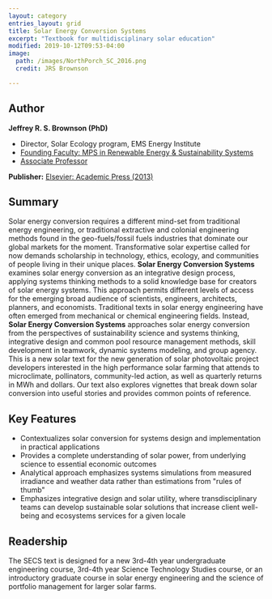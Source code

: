 ```yaml
---
layout: category
entries_layout: grid
title: Solar Energy Conversion Systems
excerpt: "Textbook for multidisciplinary solar education"
modified: 2019-10-12T09:53-04:00
image:
  path: /images/NorthPorch_SC_2016.png
  credit: JRS Brownson

---
```


## Author

**Jeffrey R. S. Brownson (PhD)**   

- Director, Solar Ecology program, EMS Energy Institute 
- [Founding Faculty: MPS in Renewable Energy & Sustainability Systems](https://www.ress.psu.edu/solar_energy)
- [Associate Professor](http://www.eme.psu.edu/faculty/brownson) 

**Publisher:** [Elsevier: Academic Press (2013)](https://www.elsevier.com/books/solar-energy-conversion-systems/brownson/978-0-12-397021-3)

## Summary

Solar energy conversion requires a different mind-set from traditional energy engineering, or traditional extractive and colonial engineering methods found in the geo-fuels/fossil fuels industries that dominate our global markets for the moment. Transformative solar expertise called for now demands scholarship in technology, ethics, ecology, and communities of people living in their unique places. **Solar Energy Conversion Systems** examines solar energy conversion as an integrative design process, applying systems thinking methods to a solid knowledge base for creators of solar energy systems. This approach permits different levels of access for the emerging broad audience of scientists, engineers, architects, planners, and economists. Traditional texts in solar energy engineering have often emerged from mechanical or chemical engineering fields. Instead, **Solar Energy Conversion Systems** approaches solar energy conversion from the perspectives of sustainability science and systems thinking, integrative design and common pool resource management methods, skill development in teamwork, dynamic systems modeling, and group agency. This is a new solar text for the new generation of solar photovoltaic project developers interested in the high performance solar farming that attends to microclimate, pollinators, community-led action, as well as quarterly returns in MWh and dollars. Our text also explores vignettes that break down solar conversion into useful stories and provides common points of reference. 

## Key Features

* Contextualizes solar conversion for systems design and implementation in practical applications
* Provides a complete understanding of solar power, from underlying science to essential economic outcomes
* Analytical approach emphasizes systems simulations from measured irradiance and weather data rather than estimations from "rules of thumb"
* Emphasizes integrative design and solar utility, where transdisciplinary teams can develop sustainable solar solutions that increase client well-being and ecosystems services for a given locale

## Readership

The SECS text is designed for a new 3rd-4th year undergraduate engineering course, 3rd-4th year Science Technology Studies course, or an introductory graduate course in solar energy engineering and the science of portfolio management for larger solar farms.